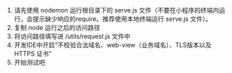 1. 请先使用 nodemon 运行根目录下的 serve.js 文件（不要在小程序的终端内运行，会提示缺少响应的require。推荐使用本地终端运行 serve.js 文件）。
2. 复制 node 运行之后的访问路径
3. 将访问路径填写进 /utils/request.js 文件中
4. 开发IDE中开启“不校验合法域名、web-view（业务域名）、TLS版本以及 HTTPS 证书”
5. 开始测试吧